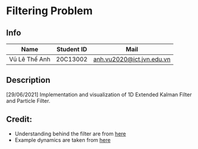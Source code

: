 # Filtering Problem

## Info

|Name|Student ID|Mail|
|---|---|---|
|Vũ Lê Thế Anh|20C13002|anh.vu2020@ict.jvn.edu.vn|

## Description

[29/06/2021] Implementation and visualization of 1D Extended Kalman Filter and Particle Filter.

## Credit:
- Understanding behind the filter are from [here](https://github.com/rlabbe/Kalman-and-Bayesian-Filters-in-Python)
- Example dynamics are taken from [here](https://github.com/nicolasigor/bayesianEstimation)